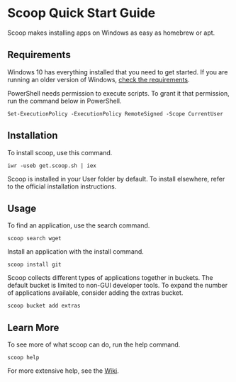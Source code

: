 # Scoop Quick Start Guide

Scoop makes installing apps on Windows as easy as homebrew or apt.

## Requirements

Windows 10 has everything installed that you need to get started. If you are running an older version of Windows, [check the requirements](https://github.com/lukesampson/scoop#requirements).

PowerShell needs permission to execute scripts. To grant it that permission, run the command below in PowerShell.

```
Set-ExecutionPolicy -ExecutionPolicy RemoteSigned -Scope CurrentUser    
```

## Installation

To install scoop, use this command.

```
iwr -useb get.scoop.sh | iex    
```

Scoop is installed in your User folder by default. To install elsewhere, refer to the official installation instructions.

## Usage

To find an application, use the search command.

```
scoop search wget  
```

Install an application with the install command.

```
scoop install git  
```

Scoop collects different types of applications together in buckets. The default bucket is limited to non-GUI developer tools. To expand the number of applications available, consider adding the extras bucket.

```
scoop bucket add extras  
```

## Learn More

To see more of what scoop can do, run the help command.

```
scoop help  
```

For more extensive help, see the [Wiki](https://github.com/lukesampson/scoop/wiki).
